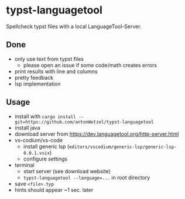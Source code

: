 # typst-languagetool

Spellcheck typst files with a local LanguageTool-Server.

## Done

- only use text from typst files
	- please open an issue if some code/math creates errors
- print results with line and columns
- pretty feedback
- lsp implementation

## Usage

- install with `cargo install --git=https://github.com/antonWetzel/typst-languagetool`
- install java
- download server from <https://dev.languagetool.org/http-server.html>
- vs-codium/vs-code
	- install generic lsp (`editors/vscodium/generic-lsp/generic-lsp-0.0.1.vsix`)
	- configure settings
- terminal
	- start server (see download website)
	- `typst-languagetool --language=...` in root directory
- save `<file>.typ`
- hints should appear ~1 sec. later
